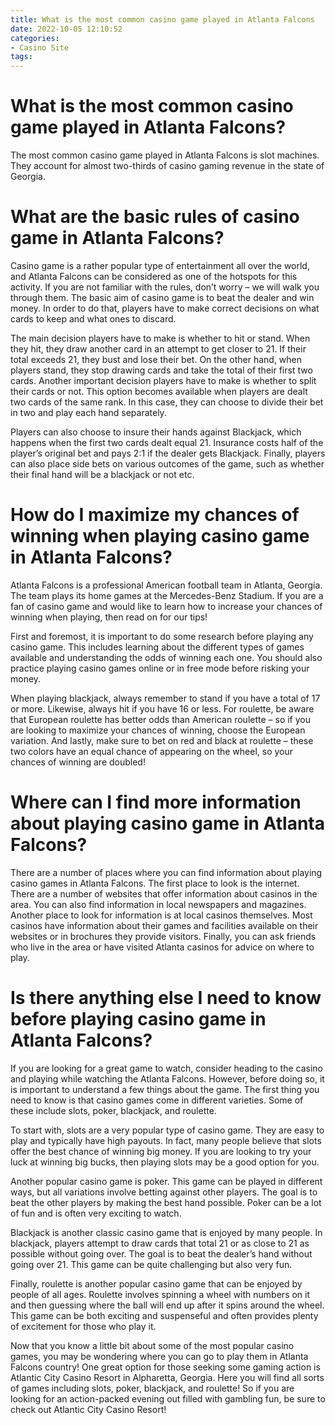 ```yaml
---
title: What is the most common casino game played in Atlanta Falcons
date: 2022-10-05 12:10:52
categories:
- Casino Site
tags:
---
```



#  What is the most common casino game played in Atlanta Falcons?

The most common casino game played in Atlanta Falcons is slot machines. They account for almost two-thirds of casino gaming revenue in the state of Georgia.

#  What are the basic rules of casino game in Atlanta Falcons?

Casino game is a rather popular type of entertainment all over the world, and Atlanta Falcons can be considered as one of the hotspots for this activity. If you are not familiar with the rules, don’t worry – we will walk you through them. The basic aim of casino game is to beat the dealer and win money. In order to do that, players have to make correct decisions on what cards to keep and what ones to discard.

The main decision players have to make is whether to hit or stand. When they hit, they draw another card in an attempt to get closer to 21. If their total exceeds 21, they bust and lose their bet. On the other hand, when players stand, they stop drawing cards and take the total of their first two cards. Another important decision players have to make is whether to split their cards or not. This option becomes available when players are dealt two cards of the same rank. In this case, they can choose to divide their bet in two and play each hand separately.

Players can also choose to insure their hands against Blackjack, which happens when the first two cards dealt equal 21. Insurance costs half of the player’s original bet and pays 2:1 if the dealer gets Blackjack. Finally, players can also place side bets on various outcomes of the game, such as whether their final hand will be a blackjack or not etc.

#  How do I maximize my chances of winning when playing casino game in Atlanta Falcons?

Atlanta Falcons is a professional American football team in Atlanta, Georgia. The team plays its home games at the Mercedes-Benz Stadium. If you are a fan of casino game and would like to learn how to increase your chances of winning when playing, then read on for our tips!

First and foremost, it is important to do some research before playing any casino game. This includes learning about the different types of games available and understanding the odds of winning each one. You should also practice playing casino games online or in free mode before risking your money.

When playing blackjack, always remember to stand if you have a total of 17 or more. Likewise, always hit if you have 16 or less. For roulette, be aware that European roulette has better odds than American roulette – so if you are looking to maximize your chances of winning, choose the European variation. And lastly, make sure to bet on red and black at roulette – these two colors have an equal chance of appearing on the wheel, so your chances of winning are doubled!

#  Where can I find more information about playing casino game in Atlanta Falcons?

There are a number of places where you can find information about playing casino games in Atlanta Falcons. The first place to look is the internet. There are a number of websites that offer information about casinos in the area. You can also find information in local newspapers and magazines. Another place to look for information is at local casinos themselves. Most casinos have information about their games and facilities available on their websites or in brochures they provide visitors. Finally, you can ask friends who live in the area or have visited Atlanta casinos for advice on where to play.

#  Is there anything else I need to know before playing casino game in Atlanta Falcons?

If you are looking for a great game to watch, consider heading to the casino and playing while watching the Atlanta Falcons. However, before doing so, it is important to understand a few things about the game. The first thing you need to know is that casino games come in different varieties. Some of these include slots, poker, blackjack, and roulette.

To start with, slots are a very popular type of casino game. They are easy to play and typically have high payouts. In fact, many people believe that slots offer the best chance of winning big money. If you are looking to try your luck at winning big bucks, then playing slots may be a good option for you.

Another popular casino game is poker. This game can be played in different ways, but all variations involve betting against other players. The goal is to beat the other players by making the best hand possible. Poker can be a lot of fun and is often very exciting to watch.

Blackjack is another classic casino game that is enjoyed by many people. In blackjack, players attempt to draw cards that total 21 or as close to 21 as possible without going over. The goal is to beat the dealer’s hand without going over 21. This game can be quite challenging but also very fun.

Finally, roulette is another popular casino game that can be enjoyed by people of all ages. Roulette involves spinning a wheel with numbers on it and then guessing where the ball will end up after it spins around the wheel. This game can be both exciting and suspenseful and often provides plenty of excitement for those who play it.

Now that you know a little bit about some of the most popular casino games, you may be wondering where you can go to play them in Atlanta Falcons country! One great option for those seeking some gaming action is Atlantic City Casino Resort in Alpharetta, Georgia. Here you will find all sorts of games including slots, poker, blackjack, and roulette! So if you are looking for an action-packed evening out filled with gambling fun, be sure to check out Atlantic City Casino Resort!